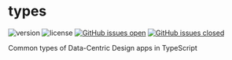 # types

![version](https://img.shields.io/badge/version-0.0.4-blue.svg)
![license](https://img.shields.io/badge/license-MIT-blue.svg)
[![GitHub issues open](https://img.shields.io/github/issues/datacentricdesign/types.svg?maxAge=2592000)]()
[![GitHub issues closed](https://img.shields.io/github/issues-closed-raw/datacentricdesign/types.svg?maxAge=2592000)]()

Common types of Data-Centric Design apps in TypeScript
